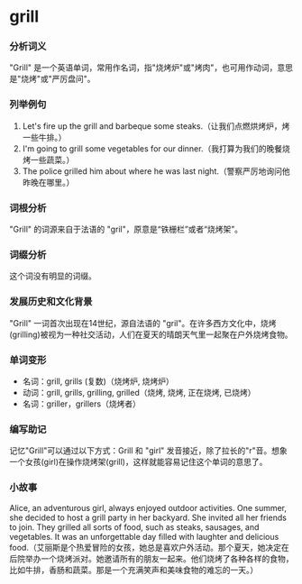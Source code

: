 # grill

### 分析词义

  

"Grill" 是一个英语单词，常用作名词，指"烧烤炉"或"烤肉"，也可用作动词，意思是"烧烤"或"严厉盘问"。

  

### 列举例句

  

1.  Let's fire up the grill and barbeque some steaks.（让我们点燃烘烤炉，烤一些牛排。）
2.  I'm going to grill some vegetables for our dinner.（我打算为我们的晚餐烧烤一些蔬菜。）
3.  The police grilled him about where he was last night.（警察严厉地询问他昨晚在哪里。）

  

### 词根分析

  

"Grill" 的词源来自于法语的 "gril"，原意是“铁栅栏”或者“烧烤架”。

  

### 词缀分析

  

这个词没有明显的词缀。

  

### 发展历史和文化背景

  

"Grill" 一词首次出现在14世纪，源自法语的 "gril"。在许多西方文化中，烧烤(grilling)被视为一种社交活动，人们在夏天的晴朗天气里一起聚在户外烧烤食物。

  

### 单词变形

  

*   名词：grill, grills (复数)（烧烤炉, 烧烤炉）
*   动词：grill, grills, grilling, grilled（烧烤, 烧烤, 正在烧烤, 已烧烤）
*   名词：griller，grillers（烧烤者）

  

### 编写助记

  

记忆"Grill"可以通过以下方式：Grill 和 "girl" 发音接近，除了拉长的"r"音。想象一个女孩(girl)在操作烧烤架(grill)，这样就能容易记住这个单词的意思了。

  

### 小故事

  

Alice, an adventurous girl, always enjoyed outdoor activities. One summer, she decided to host a grill party in her backyard. She invited all her friends to join. They grilled all sorts of food, such as steaks, sausages, and vegetables. It was an unforgettable day filled with laughter and delicious food.（艾丽斯是个热爱冒险的女孩，她总是喜欢户外活动。那个夏天，她决定在后院举办一个烧烤派对。她邀请所有的朋友一起来。他们烧烤了各种各样的食物，比如牛排，香肠和蔬菜。那是一个充满笑声和美味食物的难忘的一天。）
